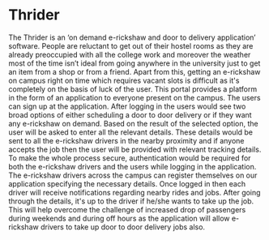 # Thrider
The Thrider is an ‘on demand e-rickshaw and door to delivery application’ software. People are reluctant to get out of their hostel rooms as they are already preoccupied with all the college work and moreover the weather most of the time isn’t ideal from going anywhere in the university just to get an item from a shop or from a friend. Apart from this, getting an e-rickshaw on campus right on time which requires vacant slots is difficult as it's completely on the basis of luck of the user. This portal provides a platform in the form of an application to everyone present on the campus. The users can sign up at the application. After logging in the users would see two broad options of either scheduling a door to door delivery or if they want any e-rickshaw on demand. Based on the result of the selected option, the user will be asked to enter all the relevant details. These details would be sent to all the e-rickshaw drivers in the nearby proximity and if anyone accepts the job then the user will be provided with relevant tracking details. To make the whole process secure, authentication would be required for both the e-rickshaw drivers and the users while logging in the application.
The e-rickshaw drivers across the campus can register themselves on our application specifying the necessary details. Once logged in then each driver will receive notifications regarding nearby rides and jobs. After going through the details, it's up to the driver if he/she wants to take up the job. This will help overcome the challenge of increased drop of passengers during weekends and during off hours as the application will allow e-rickshaw drivers to take up door to door delivery jobs also.
